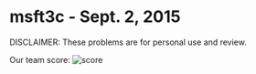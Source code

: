 msft3c - Sept. 2, 2015
======================

DISCLAIMER: These problems are for personal use and review.

Our team score:
![score](http://i.imgur.com/5hmOkcV.png)
